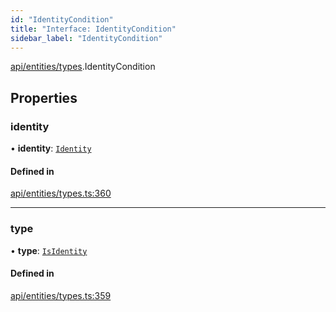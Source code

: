 ```yaml
---
id: "IdentityCondition"
title: "Interface: IdentityCondition"
sidebar_label: "IdentityCondition"
---
```


[api/entities/types](../../../../../modules/API/Entities/Types/Types.md).IdentityCondition

## Properties

### identity

• **identity**: [`Identity`](../../../../../classes/API/Entities/Identity/Identity.md)

#### Defined in

[api/entities/types.ts:360](https://github.com/PolymeshAssociation/polymesh-sdk/blob/978e4ded6/src/api/entities/types.ts#L360)

___

### type

• **type**: [`IsIdentity`](../../../../../enums/API/Entities/Types/ConditionType/ConditionType.md#isidentity)

#### Defined in

[api/entities/types.ts:359](https://github.com/PolymeshAssociation/polymesh-sdk/blob/978e4ded6/src/api/entities/types.ts#L359)
